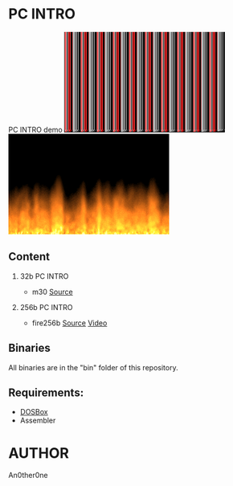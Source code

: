 # PC INTRO
PC INTRO demo
![m30.gif](img/m30.gif)
![fire256b.gif](img/fire256b.gif)

## Content
1. 32b PC INTRO
    * m30
    [Source](32b/m30.asm)

2. 256b PC INTRO
    * fire256b
    [Source](256b/fire.asm)
    [Video](https://youtu.be/oFza4WA_P8I)

## Binaries
All binaries are in the "bin" folder of this repository.

## Requirements:
* [DOSBox][1]
* Assembler

# AUTHOR
   An0ther0ne

[1]: https://www.dosbox.com/ "DOSBox offisial site."
